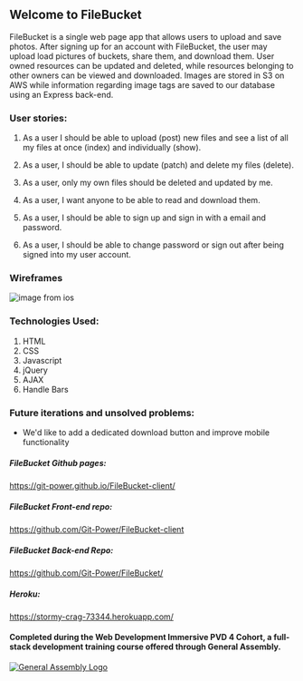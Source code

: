 ## Welcome to FileBucket

FileBucket is a single web page app that allows users to upload and save photos. After signing up for an account with FileBucket, the user may upload load pictures of buckets, share them, and download them. User owned resources can be updated and deleted, while resources belonging to other owners can be viewed and downloaded. Images are stored in S3 on AWS while information regarding image tags are saved to our database using an Express back-end.

### User stories:
1. As a user I should be able to upload (post) new files and see a list of all my files at once (index) and individually (show).

2. As a user, I should be able to update (patch) and delete my files (delete).

3. As a user, only my own files should be deleted and updated by me.

4. As a user, I want anyone to be able to read and download them.

5. As a user, I should be able to sign up and sign in with a email and password.

6. As a user, I should be able to change password or sign out after being signed into my user account.

### Wireframes

![image from ios](https://user-images.githubusercontent.com/38407813/50248354-c0782880-03a8-11e9-8d01-3d8ced6c850f.jpg)

### Technologies Used:
1. HTML
2. CSS
4. Javascript
5. jQuery
6. AJAX
7. Handle Bars

### Future iterations and unsolved problems:
- We'd like to add a dedicated download button and improve mobile functionality

##### FileBucket Github pages:
https://git-power.github.io/FileBucket-client/

##### FileBucket Front-end repo:
https://github.com/Git-Power/FileBucket-client

##### FileBucket Back-end Repo:
https://github.com/Git-Power/FileBucket/

##### Heroku:
https://stormy-crag-73344.herokuapp.com/

#### Completed during the Web Development Immersive PVD 4 Cohort, a full-stack development training course offered through General Assembly.
[![General Assembly Logo](https://camo.githubusercontent.com/1a91b05b8f4d44b5bbfb83abac2b0996d8e26c92/687474703a2f2f692e696d6775722e636f6d2f6b6538555354712e706e67)](https://generalassemb.ly/education/web-development-immersive)
